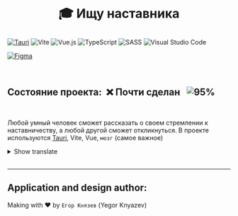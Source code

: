 # <p align="center">:mortar_board: **Ищу наставника**</p>
[![Tauri](https://img.shields.io/badge/tauri-%2324C8DB.svg?style=for-the-badge&logo=tauri&logoColor=%23FFFFFF)](https://tauri.app)
![Vite](https://img.shields.io/badge/vite-%23646CFF.svg?style=for-the-badge&logo=vite&logoColor=white)
![Vue.js](https://img.shields.io/badge/vuejs-%2335495e.svg?style=for-the-badge&logo=vuedotjs&logoColor=%234FC08D)
![TypeScript](https://img.shields.io/badge/typescript-%23007ACC.svg?style=for-the-badge&logo=typescript&logoColor=white)
![SASS](https://img.shields.io/badge/SASS-hotpink.svg?style=for-the-badge&logo=SASS&logoColor=white)
![Visual Studio Code](https://img.shields.io/badge/Visual%20Studio%20Code-0078d7.svg?style=for-the-badge&logo=visual-studio-code&logoColor=white)
&nbsp;

[![Figma](https://img.shields.io/badge/figma-%23F24E1E.svg?style=for-the-badge&logo=figma&logoColor=white)](https://www.figma.com/file/cWibFB7i4LWVg2Vt3JZOCl/%D0%98%D1%89%D1%83-%D0%BD%D0%B0%D1%81%D1%82%D0%B0%D0%B2%D0%BD%D0%B8%D0%BA%D0%B0?node-id=0%3A1&t=DFQHuJG1MJ159Spn-1)
<!--[![Go to site](https://img.shields.io/badge/go%20to%20site-Click%20me-yellow?style=for-the-badge&logo=appveyor)](https://yegorweb.github.io/lyrics-creator/)-->
&nbsp;

## **Состояние проекта**:&nbsp; :x: Почти сделан &nbsp;&nbsp;![95%](https://progress-bar.dev/95)
&nbsp;

Любой умный человек сможет рассказать о своем стремлении к наставничеству, а любой другой сможет откликнуться. В проекте используются [Tauri](https://tauri.app), Vite, Vue, `мозг` (самое важное)

<details>
<summary>Show translate</summary>
Project for my beloved Gymnasium No. 8. Any intelligent person will be able to talk about their desire for mentoring, and any other person will be able to respond. The project uses Tauri, Vite, Vue, brain (most important)
</details>
&nbsp;

----------

## Application and design author:
Making with :heart: by `Егор Князев` (Yegor Knyazev)
